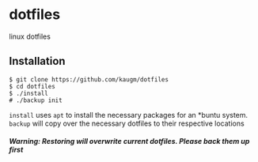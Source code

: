 # dotfiles
linux dotfiles


Installation
------------

    $ git clone https://github.com/kaugm/dotfiles 
    $ cd dotfiles
    $ ./install
    # ./backup init

`install` uses `apt` to install the necessary packages for an \*buntu system. `backup` will copy over the necessary dotfiles to their respective locations

##### Warning: Restoring will overwrite current dotfiles. Please back them up first
